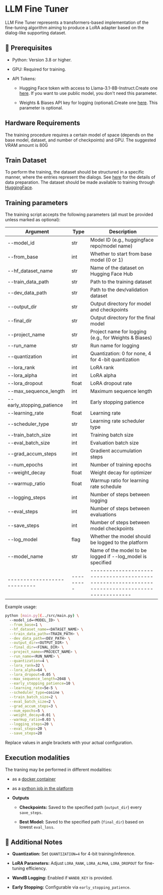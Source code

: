 # LLM Fine Tuner

LLM Fine Tuner represents a transformers-based implementation of the fine-tuning algorithm
aiming to produce a LoRA adapter based on the dialog-like supporting dataset.

## 🔧 Prerequisites

- Python: Version 3.8 or higher.

- GPU: Required for training.
  
- API Tokens:

    - Hugging Face token with access to Llama-3.1-8B-Instruct.Create one [here](https://huggingface.co/settings/tokens). If you want to use public model, you don't need this parameter.

    - Weights & Biases API key for logging (optional).Create one [here](https://wandb.ai/home). This parameter is optional.

## Hardware Requirements

The training procedure requires a certain model of space (depends on the base model, dataset, and number of checkpoints) and GPU. The suggested VRAM amount is 80G

## Train Dataset

To perform the training, the dataset should be structured in a specific manner, where the entries represent the dialogs. See [here](./howto/data.md) for the details of data preparation. The dataset should be made available to training through [HuggingFace](https://huggingface.co/).

## Training parameters

The training script accepts the following parameters (all must be provided unless marked as optional):

| Argument                  | Type    | Description                                                                                 |
|---------------------------|---------|---------------------------------------------------------------------------------------------|
| --model_id                | str     | Model ID (e.g., huggingface repo/model name)                                                |
| --from_base               | int     | Whether to start from base model (0 or 1)                                                   |
| --hf_dataset_name         | str     | Name of the dataset on Hugging Face Hub                                                     |
| --train_data_path         | str     | Path to the training dataset                                                                |
| --dev_data_path           | str     | Path to the dev/validation dataset                                                          |
| --output_dir              | str     | Output directory for model and checkpoints                                                  |
| --final_dir               | str     | Output directory for the final model                                                        |
| --project_name            | str     | Project name for logging (e.g., for Weights & Biases)                                       |
| --run_name                | str     | Run name for logging                                                                        |
| --quantization            | int     | Quantization: 0 for none, 4 for 4-bit quantization                                          |
| --lora_rank               | int     | LoRA rank                                                                                   |
| --lora_alpha              | int     | LoRA alpha                                                                                  |
| --lora_dropout            | float   | LoRA dropout rate                                                                           |
| --max_sequence_length     | int     | Maximum sequence length                                                                     |
| --early_stopping_patience | int     | Early stopping patience                                                                     |
| --learning_rate           | float   | Learning rate                                                                               |
| --scheduler_type          | str     | Learning rate scheduler type                                                                |
| --train_batch_size        | int     | Training batch size                                                                         |
| --eval_batch_size         | int     | Evaluation batch size                                                                       |
| --grad_accum_steps        | int     | Gradient accumulation steps                                                                 |
| --num_epochs              | int     | Number of training epochs                                                                   |
| --weight_decay            | float   | Weight decay for optimizer                                                                  |
| --warmup_ratio            | float   | Warmup ratio for learning rate schedule                                                     |
| --logging_steps           | int     | Number of steps between logging                                                             |
| --eval_steps              | int     | Number of steps between evaluations                                                         |
| --save_steps              | int     | Number of steps between model checkpoints                                                   |
| --log_model               | flag    | Whether the model should be logged to the platform                                          |
| --model_name              | str     | Name of the model to be logged if --log_model is specified                                  |
|---------------------------|---------|---------------------------------------------------------------------------------------------|

Example usage:

```bash
python [main.py](../src/main.py) \
  --model_id=<MODEL_ID> \
  --from_base=1 \
  --hf_dataset_name=<DATASET_NAME> \
  --train_data_path=<TRAIN_PATH> \
  --dev_data_path=<DEV_PATH> \
  --output_dir=<OUTPUT_DIR> \
  --final_dir=<FINAL_DIR> \
  --project_name=<PROJECT_NAME> \
  --run_name=<RUN_NAME> \
  --quantization=4 \
  --lora_rank=32 \
  --lora_alpha=64 \
  --lora_dropout=0.05 \
  --max_sequence_length=2048 \
  --early_stopping_patience=10 \
  --learning_rate=5e-5 \
  --scheduler_type=cosine \
  --train_batch_size=2 \
  --eval_batch_size=2 \
  --grad_accum_steps=3 \
  --num_epochs=5 \
  --weight_decay=0.01 \
  --warmup_ratio=0.03 \
  --logging_steps=20 \
  --eval_steps=20 \
  --save_steps=20
  ```
  Replace values in angle brackets with your actual configuration. 

  ## Execution modalities

  The traning may be performed in different modalities:
  
  - as a [docker container](./howto/train.md)
  - as a [python job in the platform](./howto/train_container.md)

- **Outputs**

    - **Checkpoints:** Saved to the specified path (``output_dir``) every `save_steps`.

    - **Best Model:** Saved to the specified path  (``final_dir``) based on lowest `eval_loss`.

## 📝 Additional Notes
- **Quantization:** Set `QUANTIZATION=4` for 4-bit training/inference.

- **LoRA Parameters:** Adjust `LORA_RANK`, `LORA_ALPHA`, `LORA_DROPOUT` for fine-tuning efficiency.

- **WandB Logging:** Enabled if `WANDB_KEY` is provided.

- **Early Stopping:** Configurable via `early_stopping_patience`.
